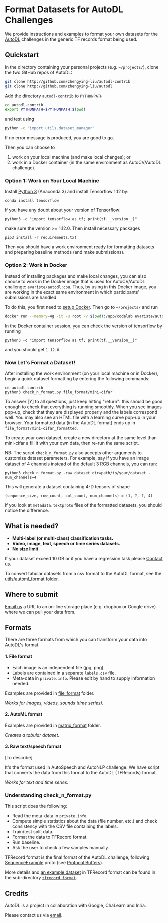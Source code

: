 # Format Datasets for AutoDL Challenges
We provide instructions and examples to format your own datasets for the [AutoDL](http://autodl.chalearn.org) challenges in the generic TF records format being used.


## Quickstart

In the directory containing your personal projects (e.g. `~/projects/`), clone the two GitHub repos of AutoDL:
```bash
git clone http://github.com/zhengying-liu/autodl-contrib
git clone http://github.com/zhengying-liu/autodl
```
Add the directory `autodl-contrib` to `PYTHONPATH`
```bash
cd autodl-contrib
export PYTHONPATH=$PYTHONPATH:$(pwd)
```
and test using
```bash
python -c "import utils.dataset_manager"
```
If no error message is produced, you are good to go.

Then you can choose to
1. work on your local machine (and make local changes); or
2. work in a Docker container (in the same environment as AutoCV/AutoDL challenge).

### Option 1: Work on Your Local Machine
Install [Python 3](https://www.anaconda.com/distribution/) (Anaconda 3) and install Tensorflow 1.12 by:
```
conda install tensorflow
```
If you have any doubt about your version of Tensorflow:
```
python3 -c "import tensorflow as tf; print(tf.__version__)"
```
make sure the version >= 1.12.0. Then install necessary packages
```
pip3 install -r requirements.txt
```
Then you should have a work environment ready for formatting datasets and preparing baseline methods (and make submissions).

### Option 2: Work in Docker
Instead of installing packages and make local changes, you can also choose to work in the Docker image that is used for AutoCV/AutoDL challenge: `evariste/autodl:cpu`. Thus, by using in this Docker image, you are working in the exact same environment in which participants' submissions are handled.

To do this, you first need to [setup Docker](https://www.docker.com/products/docker-desktop). Then go to `~/projects/` and run
```bash
docker run --memory=4g -it -u root -v $(pwd):/app/codalab evariste/autodl:cpu bash
```
In the Docker container session, you can check the version of tensorflow by running
```
python3 -c "import tensorflow as tf; print(tf.__version__)"
```
and you should get `1.12.0`.

### Now Let's Format a Dataset!

After installing the work environment (on your local machine or in Docker), begin a quick dataset formatting by entering the following commands:
```
cd autodl-contrib
python3 check_n_format.py file_format/mini-cifar
```
To answer [Y] to all questions, just keep hitting "return": this should be good enough to check that everything is running smoothly.
When you see images pop-up, check that they are displayed properly and the labels correspond well. You may also see an HTML file with a learning curve pop-up in your browser. Your formatted data (in the AutoDL format) ends up in `file_format/mini-cifar_formatted`.

To create your own dataset, create a new directory at the same level than mini-cifar a fill it with your own data, then re-run the same script.

NB: The script `check_n_format.py` also accepts other arguments to customize dataset parameters. For example, say if you have an image dataset of 4 channels instead of the default 3 RGB channels, you can run:
```
python3 check_n_format.py -raw_dataset_dir=path/to/your/dataset -num_channels=4
```
This will generate a dataset containing 4-D tensors of shape
```
(sequence_size, row_count, col_count, num_channels) = (1, ?, ?, 4)
```
If you look at `metadata.textproto` files of the formatted datasets, you should notice the difference.

## What is needed?

* **Multi-label (or multi-class) classification tasks.**
* **Video, image, text, speech or time series datasets.**
* **No size limit**

If your dataset exceed 10 GB or if you have a regression task please [Contact us](mailto:autodl@chalearn.org).

To convert tabular datasets from a csv format to the AutoDL format, see the [utils/automl_format folder](https://github.com/zhengying-liu/autodl-contrib/tree/master/utils/automl_format).

## Where to submit

[Email us](mailto:autodl@chalearn.org) a URL to an on-line storage place (e.g. dropbox or Google drive) where we can pull your data from.


## Formats

There are three formats from which you can transform your data into AutoDL's format.

#### 1. File format
* Each image is an independent file (jpg, png).
* Labels are contained in a separate `labels.csv` file.
* Meta-data in `private.info`. Please edit by hand to supply information needed.

Examples are provided in [file_format](https://github.com/zhengying-liu/autodl-contrib/tree/master/file_format) folder.

_Works for images, videos, sounds (time series)._

#### 2. AutoML format

Examples are provided in [matrix_format](https://github.com/zhengying-liu/autodl-contrib/tree/master/matrix_format) folder.

_Creates a tabular dataset._

#### 3. Raw text/speech format

\[To describe\]

It's the format used in AutoSpeech and AutoNLP challenge. We have script that converts the data from this format to the AutoDL (TFRecords) format.

_Works for text and time series._


### Understanding check_n_format.py

This script does the following:

* Read the meta-data in `private.info`.
* Compute simple statistics about the data (file number, etc.) and check consistency with the CSV file containing the labels.
* Train/test split data.
* Format the data to TFRecord format.
* Run baseline.
* Ask the user to check a few samples manually.


TFRecord format is the final format of the AutoDL challenge, following [SequenceExample](https://github.com/tensorflow/tensorflow/blob/master/tensorflow/core/example/example.proto#L92) proto (see [Protocol Buffers](https://developers.google.com/protocol-buffers/docs/overview)).

More details and [an example dataset](https://github.com/zhengying-liu/autodl-contrib/tree/master/tfrecord_format/mini-mnist) in TFRecord format can be found in the sub-directory [`tfrecord_format`](https://github.com/zhengying-liu/autodl-contrib/tree/master/tfrecord_format).


## Credits
AutoDL is a project in collaboration with Google, ChaLearn and Inria.

Please contact us via [email](mailto:autodl@chalearn.org).
